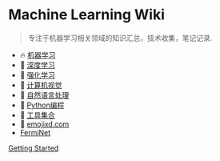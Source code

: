 # Machine Learning Wiki

> 专注于机器学习相关领域的知识汇总，技术收集，笔记记录.

- 🔥 [机器学习](machine-learning)
- 🚀 [深度学习](deeplearning/)
- 👑 [强化学习](deep-rl/)
- 🦖 [计算机视觉](deeplearning/)
- 💎 [自然语言处理](deeplearning/)
- 🐍 [Python编程](python-handbook/)
- 🧰 [工具集合](tools/)
- 🤗 [emojixd.com](https://emojixd.com/)
-  [FermiNet](FermiNet)

[Getting Started](https://jianzhnie.github.io/machine-learning-wiki/)
